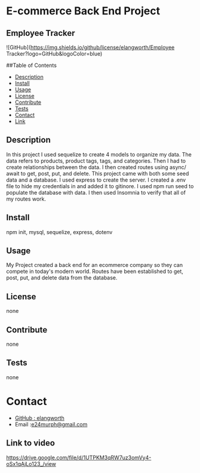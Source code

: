 # E-commerce Back End Project

## Employee Tracker
![GitHub](https://img.shields.io/github/license/elangworth/Employee Tracker?logo=GitHub&logoColor=blue)

##Table of Contents
* [Description](#Description)
* [Install](#Install)
* [Usage](#Usage)
* [License](#License)
* [Contribute](#Contribute)
* [Tests](#Tests)
* [Contact](#Contact)
* [Link](#Link)
<a name="Description"></a>
## Description
In this project I used sequelize to create 4 models to organize my data. The data refers to products, product tags, tags, and categories. Then I had to create relationships between the data. I then created routes using async/ await to get, post, put, and delete. This project came with both some seed data and a database. I used express to create the server. I created a .env file to hide my credentials in and added it to gitinore. I used npm run seed to populate the database with data. I then used Insomnia to verify that all of my routes work.
<a name="Install"></a>
## Install
npm init, mysql, sequelize, express, dotenv
<a name="Usage"></a>
## Usage
My Project created a back end for an ecommerce company so they can compete in today's modern world. Routes have been established to get, post, put, and delete data from the database.
<a name="License"></a>
## License
none
<a name="Contribute"></a>
## Contribute
none
<a name="Tests"></a>
## Tests
none    
<a name="Contact"></a>
# Contact 
* [GitHub : elangworth](https://github.com/elangworth)
* Email :e24murph@gmail.com
<a name="Link"></a>
## Link to video
https://drive.google.com/file/d/1UTPKM3qRW7uz3omVy4-oSx1qAjLo123_/view
